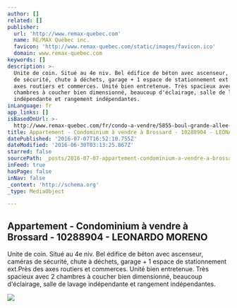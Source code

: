```yaml
---
author: []
related: []
publisher:
  url: 'http://www.remax-quebec.com'
  name: RE/MAX Québec inc.
  favicon: 'http://www.remax-quebec.com/static/images/favicon.ico'
  domain: www.remax-quebec.com
keywords: []
description: >-
  Unite de coin. Situé au 4e niv. Bel édifice de béton avec ascenseur, caméras
  de sécurité, chute à déchets, garage + 1 espace de stationnement ext.Près des
  axes routiers et commerces. Unité bien entretenue. Très spacieux avec 2
  chambres à coucher bien dimensionné, beaucoup d'éclairage, salle de lavage
  indépendante et rangement indépendantes.
inLanguage: fr
app_links: []
isBasedOnUrl: >-
  http://www.remax-quebec.com/fr/condo-a-vendre/5855-boul-grande-allee-brossard-10288904.rmx#photos
title: Appartement - Condominium à vendre à Brossard - 10288904 - LEONARDO MORENO
datePublished: '2016-07-07T16:52:10.755Z'
dateModified: '2016-06-30T03:13:25.867Z'
starred: false
sourcePath: _posts/2016-07-07-appartement-condominium-a-vendre-a-brossard-10288904-l.md
inFeed: true
hasPage: false
inNav: false
_context: 'http://schema.org'
_type: MediaObject

---
```

<article style=""><h1>Appartement - Condominium à vendre à Brossard - 10288904 - LEONARDO MORENO</h1><p>Unite de coin. Situé au 4e niv. Bel édifice de béton avec ascenseur, caméras de sécurité, chute à déchets, garage + 1 espace de stationnement ext.Près des axes routiers et commerces. Unité bien entretenue. Très spacieux avec 2 chambres à coucher bien dimensionné, beaucoup d'éclairage, salle de lavage indépendante et rangement indépendantes.</p><img src="http://media.remax-quebec.com/img/fiche/0129/m10288904-pri01-01.jpg" /></article>
